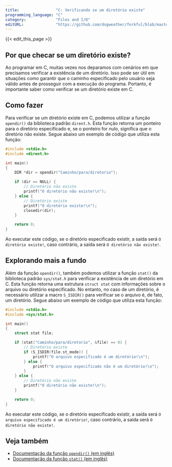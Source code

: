 ```yaml
---
title:                "C: Verificando se um diretório existe"
programming_language: "C"
category:             "Files and I/O"
editURL:              "https://github.com/dogweather/forkful/blob/master/content/pt/c/checking-if-a-directory-exists.md"
---
```


{{< edit_this_page >}}

## Por que checar se um diretório existe?

Ao programar em C, muitas vezes nos deparamos com cenários em que precisamos verificar a existência de um diretório. Isso pode ser útil em situações como garantir que o caminho especificado pelo usuário seja válido antes de prosseguir com a execução do programa. Portanto, é importante saber como verificar se um diretório existe em C.

## Como fazer

Para verificar se um diretório existe em C, podemos utilizar a função `opendir()` da biblioteca padrão `dirent.h`. Esta função retorna um ponteiro para o diretório especificado e, se o ponteiro for nulo, significa que o diretório não existe. Segue abaixo um exemplo de código que utiliza esta função:

```C
#include <stdio.h>
#include <dirent.h>

int main()
{
    DIR *dir = opendir("Caminho/para/diretorio");

    if (dir == NULL) {
        // Diretório não existe
        printf("O diretório não existe!\n");
    } else {
        // Diretório existe
        printf("O diretório existe!\n");
        closedir(dir);
    }

    return 0;
}
```

Ao executar este código, se o diretório especificado existir, a saída será `O diretório existe!`, caso contrário, a saída será `O diretório não existe!`.

## Explorando mais a fundo

Além da função `opendir()`, também podemos utilizar a função `stat()` da biblioteca padrão `sys/stat.h` para verificar a existência de um diretório em C. Esta função retorna uma estrutura `struct stat` com informações sobre o arquivo ou diretório especificado. No entanto, no caso de um diretório, é necessário utilizar a macro `S_ISDIR()` para verificar se o arquivo é, de fato, um diretório. Segue abaixo um exemplo de código que utiliza esta função:

```C
#include <stdio.h>
#include <sys/stat.h>

int main()
{
    struct stat file;

    if (stat("Caminho/para/diretorio", &file) == 0) {
        // Diretório existe
        if (S_ISDIR(file.st_mode)) {
            printf("O arquivo especificado é um diretório!\n");
        } else {
            printf("O arquivo especificado não é um diretório!\n");
        }
    } else {
        // Diretório não existe
        printf("O diretório não existe!\n");
    }

    return 0;
}
```

Ao executar este código, se o diretório especificado existir, a saída será `O arquivo especificado é um diretório!`, caso contrário, a saída será `O diretório não existe!`.

## Veja também

- [Documentação da função `opendir()` (em inglês)](https://pubs.opengroup.org/onlinepubs/009696699/functions/opendir.html)
- [Documentação da função `stat()` (em inglês)](https://pubs.opengroup.org/onlinepubs/009696699/functions/stat.html)